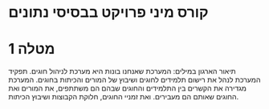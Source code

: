 # קורס מיני פרויקט בבסיסי נתונים

# מטלה 1
תיאור הארגון במילים:
המערכת שאנחנו בונות היא מערכת לניהול חוגים.
תפקיד המערכת לנהל את רישום תלמידים לחוגים ושיבוץ של המורים והכיתות בחוגים.
המערכת מגדירה את הקשרים בין התלמידים והחוגים שבהם הם משתתפים, את המורים ואת החוגים שאותם הם מעבירים.
ואת זמניי החוגים, חלוקת הקבוצות ושיבוץ הכיתות.


